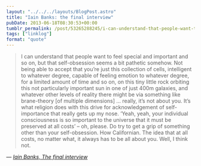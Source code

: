```yaml
---
layout: "../../../layouts/BlogPost.astro"
title: "Iain Banks: the final interview"
pubDate: 2013-06-18T08:30:53+00:00
tumblr_permalink: /post/53265288245/i-can-understand-that-people-want-to-feel-special
tags: ["linklog"]
format: "quote"
---
```


> I can understand that people want to feel special and important and so on, but that self-obsession seems a bit pathetic somehow. Not being able to accept that you&rsquo;re just this collection of cells, intelligent to whatever degree, capable of feeling emotion to whatever degree, for a limited amount of time and so on, on this tiny little rock orbiting this not particularly important sun in one of just 400m galaxies, and whatever other levels of reality there might be via something like brane-theory [of multiple dimensions] … really, it&rsquo;s not about you. It&rsquo;s what religion does with this drive for acknowledgement of self-importance that really gets up my nose. &lsquo;Yeah, yeah, your individual consciousness is so important to the universe that it must be preserved at all costs&rsquo; – oh, please. Do try to get a grip of something other than your self-obsession. How Californian. The idea that at all costs, no matter what, it always has to be all about you. Well, I think not.

— <cite>[Iain Banks, _The final interview_](https://www.theguardian.com/books/2013/jun/15/iain-banks-the-final-interview)</cite>
